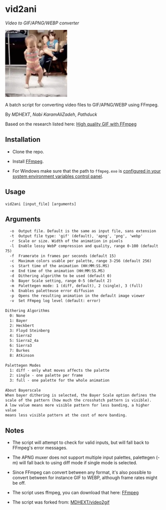 # vid2ani

*Video to GIF/APNG/WEBP converter*

![sample webp file](sample.webp)

A batch script for converting video files to GIF/APNG/WEBP using FFmpeg.

By *MDHEXT*, *Nabi KaramAliZadeh*, *Pathduck*

Based on the research listed here:
[High quality GIF with FFmpeg](https://blog.pkh.me/p/21-high-quality-gif-with-ffmpeg.html)

## Installation

* Clone the repo.

* Install [FFmpeg](https://www.ffmpeg.org/).

* For Windows make sure that the path to `ffmpeg.exe` is
  [configured in your system environment variables control panel](https://www.wikihow.com/Install-FFmpeg-on-Windows).

## Usage
```
vid2ani [input_file] [arguments]
```

## Arguments
```
  -o  Output file. Default is the same as input file, sans extension
  -t  Output file type: 'gif' (default), 'apng', 'png', 'webp'
  -r  Scale or size. Width of the animation in pixels
  -l  Enable lossy WebP compression and quality, range 0-100 (default 75)
  -f  Framerate in frames per seconds (default 15)
  -c  Maximum colors usable per palette, range 3-256 (default 256)
  -s  Start time of the animation (HH:MM:SS.MS)
  -e  End time of the animation (HH:MM:SS.MS)
  -d  Dithering algorithm to be used (default 0)
  -b  Bayer Scale setting, range 0-5 (default 2)
  -m  Palettegen mode: 1 (diff, default), 2 (single), 3 (full)
  -k  Enables paletteuse error diffusion
  -p  Opens the resulting animation in the default image viewer
  -v  Set FFmpeg log level (default: error)

Dithering Algorithms
  0: None
  1: Bayer
  2: Heckbert
  3: Floyd Steinberg
  4: Sierra2
  5: Sierra2_4a
  6: Sierra3
  7: Burkes
  8: Atkinson

Palettegen Modes
  1: diff - only what moves affects the palette
  2: single - one palette per frame
  3: full - one palette for the whole animation

About Bayerscale
When bayer dithering is selected, the Bayer Scale option defines the
scale of the pattern (how much the crosshatch pattern is visible).
A low value means more visible pattern for less banding, a higher value
means less visible pattern at the cost of more banding.
```

## Notes

* The script will attempt to check for valid inputs, but will fall back to FFmpeg's error messages.

* The APNG muxer does not support multiple input palettes, palettegen (-m) will fall
  back to using diff mode if single mode is selected.

* Since FFmpeg can convert between any format, it's also possible to convert
  between for instance GIF to WEBP, although frame rates might be off.

* The script uses ffmpeg, you can download that here: [FFmpeg](https://www.ffmpeg.org/)

* The script was forked from: [MDHEXT/video2gif](https://github.com/MDHEXT/video2gif)
